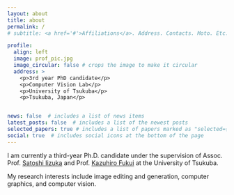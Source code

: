 ```yaml
---
layout: about
title: about
permalink: /
# subtitle: <a href='#'>Affiliations</a>. Address. Contacts. Moto. Etc.

profile:
  align: left
  image: prof_pic.jpg
  image_circular: false # crops the image to make it circular
  address: >
    <p>3rd year PhD candidate</p>
    <p>Computer Vision Lab</p>
    <p>University of Tsukuba</p>
    <p>Tsukuba, Japan</p>


news: false  # includes a list of news items
latest_posts: false  # includes a list of the newest posts
selected_papers: true # includes a list of papers marked as "selected={true}"
social: true  # includes social icons at the bottom of the page
---
```


I am currently a third-year Ph.D. candidate under the supervision of Assoc. Prof. [Satoshi Iizuka](http://iizuka.cs.tsukuba.ac.jp/index_eng.html) and Prof. [Kazuhiro Fukui](http://www.cvlab.cs.tsukuba.ac.jp/~kfukui/english/indexE.html) at the University of Tsukuba.

My research interests include image editing and generation, computer graphics, and computer vision.

